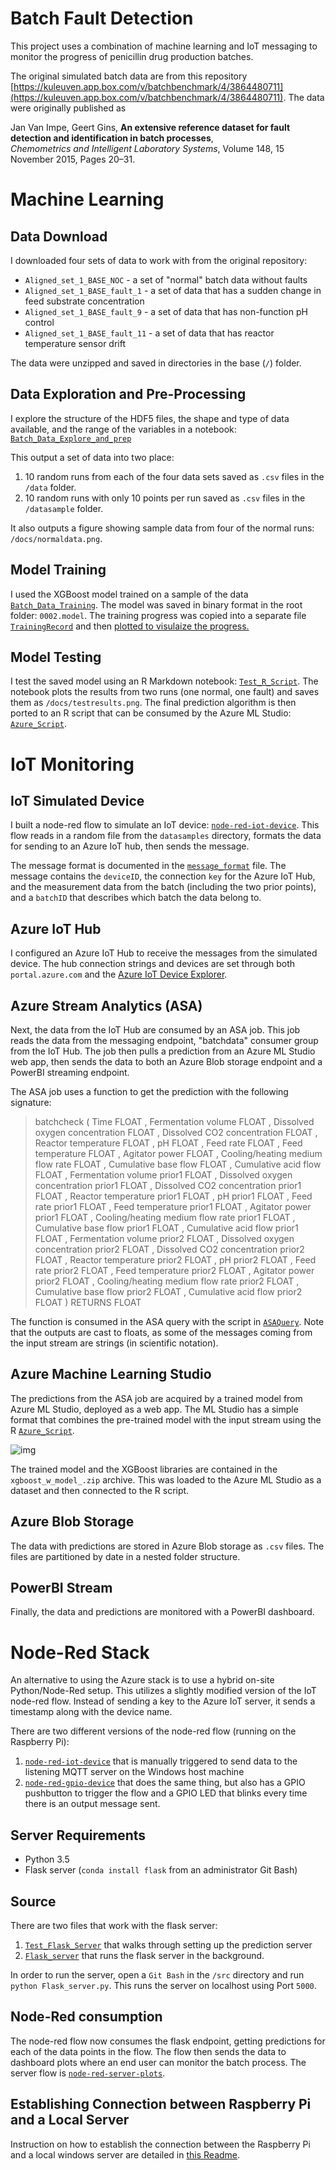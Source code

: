 # Batch Fault Detection

This project uses a combination of machine learning and IoT messaging to monitor the progress of penicillin drug production batches. 

The original simulated batch data are from this repository [https://kuleuven.app.box.com/v/batchbenchmark/4/3864480711](https://kuleuven.app.box.com/v/batchbenchmark/4/3864480711). The data were originally published as

Jan Van Impe, Geert Gins, __An extensive reference dataset for fault detection and identification in batch processes__,  
*Chemometrics and Intelligent Laboratory Systems*, Volume 148, 15 November 2015, Pages 20–31.

# Machine Learning
## Data Download

I downloaded four sets of data to work with from the original repository:

* `Aligned_set_1_BASE_NOC` - a set of "normal" batch data without faults
* `Aligned_set_1_BASE_fault_1` - a set of data that has a sudden change in feed substrate concentration
* `Aligned_set_1_BASE_fault_9` - a set of data that has non-function pH control
* `Aligned_set_1_BASE_fault_11` - a set of data that has reactor temperature sensor drift

The data were unzipped and saved in directories in the base (`/`) folder.

## Data Exploration and Pre-Processing

I explore the structure of the HDF5 files, the shape and type of data available, and the range of the variables in a notebook: [`Batch_Data_Explore_and_prep`](src/Batch_Data_Explore_and_prep.ipynb)

This output a set of data into two place:
1. 10 random runs from each of the four data sets saved as `.csv` files in the `/data` folder.
2. 10 random runs with only 10 points per run saved as `.csv` files in the `/datasample` folder.

It also outputs a figure showing sample data from four of the normal runs: `/docs/normaldata.png`.

## Model Training

I used the XGBoost model trained on a sample of the data [`Batch_Data_Training`](/src/Batch_Data_Training.ipynb). The model was saved in binary format in the root folder: `0002.model`. The training progress was copied into a separate file [`TrainingRecord`](/src/TrainingRecord.xlsx) and then [plotted to visulaize the progress.](/docs/xgboost_training_record.png)

## Model Testing

I test the saved model using an R Markdown notebook: [`Test_R_Script`](src/Test_R_Script.Rmd). The notebook plots the results from two runs (one normal, one fault) and saves them as `/docs/testresults.png`. The final prediction algorithm is then ported to an R script that can be consumed by the Azure ML Studio: [`Azure_Script`](src/Azure_Script.r).

# IoT Monitoring

## IoT Simulated Device

I built a node-red flow to simulate an IoT device: [`node-red-iot-device`](src/node-red-iot-device.json). This flow reads in a random file from the `datasamples` directory, formats the data for sending to an Azure IoT hub, then sends the message. 

The message format is documented in the [`message_format`](docs/message_format.json) file. The message contains the `deviceID`, the connection `key` for the Azure IoT Hub, and the measurement data from the batch (including the two prior points), and a `batchID` that describes which batch the data belong to.

## Azure IoT Hub

I configured an Azure IoT Hub to receive the messages from the simulated device. The hub connection strings and devices are set through both `portal.azure.com` and the [Azure IoT Device Explorer](https://github.com/Azure/azure-iot-sdk-csharp/tree/master/tools/DeviceExplorer).

## Azure Stream Analytics (ASA)

Next, the data from the IoT Hub are consumed by an ASA job. This job reads the data from the messaging endpoint, "batchdata" consumer group from the IoT Hub. The job then pulls a prediction from an Azure ML Studio web app, then sends the data to both an Azure Blob storage endpoint and a PowerBI streaming endpoint.

The ASA job uses a function to get the prediction with the following signature:

>batchcheck ( Time FLOAT , Fermentation volume FLOAT , Dissolved oxygen concentration FLOAT , Dissolved CO2 concentration FLOAT , Reactor temperature FLOAT , pH FLOAT , Feed rate FLOAT , Feed temperature FLOAT , Agitator power FLOAT , Cooling/heating medium flow rate FLOAT , Cumulative base flow FLOAT , Cumulative acid flow FLOAT , Fermentation volume prior1 FLOAT , Dissolved oxygen concentration prior1 FLOAT , Dissolved CO2 concentration prior1 FLOAT , Reactor temperature prior1 FLOAT , pH prior1 FLOAT , Feed rate prior1 FLOAT , Feed temperature prior1 FLOAT , Agitator power prior1 FLOAT , Cooling/heating medium flow rate prior1 FLOAT , Cumulative base flow prior1 FLOAT , Cumulative acid flow prior1 FLOAT , Fermentation volume prior2 FLOAT , Dissolved oxygen concentration prior2 FLOAT , Dissolved CO2 concentration prior2 FLOAT , Reactor temperature prior2 FLOAT , pH prior2 FLOAT , Feed rate prior2 FLOAT , Feed temperature prior2 FLOAT , Agitator power prior2 FLOAT , Cooling/heating medium flow rate prior2 FLOAT , Cumulative base flow prior2 FLOAT , Cumulative acid flow prior2 FLOAT ) RETURNS FLOAT

The function is consumed in the ASA query with the script in [`ASAQuery`](/src/ASAQuery.sql). Note that the outputs are cast to floats, as some of the messages coming from the input stream are strings (in scientific notation).

## Azure Machine Learning Studio

The predictions from the ASA job are acquired by a trained model from Azure ML Studio, deployed as a web app. The ML Studio has a simple format that combines the pre-trained model with the input stream using the R [`Azure_Script`](src/Azure_Script.r). 

![img](docs/mlstudiosetup.png)

The trained model and the XGBoost libraries are contained in the `xgboost_w_model_.zip` archive. This was loaded to the Azure ML Studio as a dataset and then connected to the R script.

## Azure Blob Storage

The data with predictions are stored in Azure Blob storage as `.csv` files. The files are partitioned by date in a nested folder structure.

## PowerBI Stream

Finally, the data and predictions are monitored with a PowerBI dashboard. 


# Node-Red Stack

An alternative to using the Azure stack is to use a hybrid on-site Python/Node-Red setup. This utilizes a slightly modified version of the IoT node-red flow. Instead of sending a key to the Azure IoT server, it sends a timestamp along with the device name.

There are two different versions of the node-red flow (running on the Raspberry Pi):

1. [`node-red-iot-device`](/iot/node-red-iot-device.json) that is manually triggered to send data to the listening MQTT server on the Windows host machine
2. [`node-red-gpio-device`](/iot/node-red-gpio-device.json) that does the same thing, but also has a GPIO pushbutton to trigger the flow and a GPIO LED that blinks every time there is an output message sent.

## Server Requirements
* Python 3.5
* Flask server (`conda install flask` from an administrator Git Bash)

## Source

There are two files that work with the flask server:

1. [`Test_Flask_Server`](/src/Test_Flask_Server.ipynb) that walks through setting up the prediction server
2. [`Flask_server`](/src/Flask_server.py) that runs the flask server in the background.

In order to run the server, open a `Git Bash` in the `/src` directory and run `python Flask_server.py`. This runs the server on localhost using Port `5000`.

## Node-Red consumption

The node-red flow now consumes the flask endpoint, getting predictions for each of the data points in the flow. The flow then sends the data to dashboard plots where an end user can monitor the batch process. The server flow is [`node-red-server-plots`](/iot/node-red-server-plots.json).

## Establishing Connection between Raspberry Pi and a Local Server

Instruction on how to establish the connection between the Raspberry Pi and a local windows server are detailed in [this Readme](/iot/README.md).